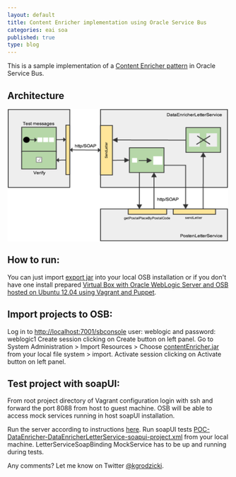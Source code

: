 ```yaml
---
layout: default
title: Content Enricher implementation using Oracle Service Bus
categories: eai soa
published: true
type: blog
---
```

This is a sample implementation of a [Content Enricher pattern](http://www.eaipatterns.com/DataEnricher.html) in Oracle Service Bus.

## Architecture
<img src ="/img/content-enricher-ID.png" alt="Content Enricher" align="center" width="500" height="300" title="Content Enricher" class="img"/>

## How to run:
You can just import [export jar](https://github.com/kgrodzicki/faggruppe-instegrasjon-soa/tree/master/patterns/content-enricher/implementation/osb) into your local OSB installation
or if you don't have one install prepared [Virtual Box with Oracle WebLogic Server and OSB hosted on Ubuntu 12.04 using Vagrant and Puppet](https://github.com/kgrodzicki/vagrant-ubuntu-osb). 

## Import projects to OSB:
Log in to [http://localhost:7001/sbconsole](http://localhost:7001/sbconsole)  user: weblogic and password: weblogic1
Create session clicking on Create button on left panel.
Go to System Administration > Import Resources > Choose [contentEnricher.jar](https://github.com/kgrodzicki/faggruppe-instegrasjon-soa/blob/master/patterns/content-enricher/implementation/osb/contentEnricher.jar) 
from your local file system > import.
Activate session clicking on Activate button on left panel.

## Test project with soapUI:
From root project directory of Vagrant configuration login with ssh and forward the port 8088 from host to guest machine.
OSB will be able to access mock services running in host soapUI installation.
<script src="https://gist.github.com/kgrodzicki/6070117.js">
</script>
Run the server according to instructions [here](https://github.com/kgrodzicki/vagrant-ubuntu-osb/blob/master/README.md).
Run soapUI tests [POC-DataEnricher-DataEnricherLetterService-soapui-project.xml](https://github.com/kgrodzicki/faggruppe-instegrasjon-soa/tree/master/patterns/content-enricher/soapui) 
from your local machine. LetterServiceSoapBinding MockService has to be up and running during tests.

Any comments? Let me know on Twitter [@kgrodzicki](http://bit.ly/t-kgrodzicki).
